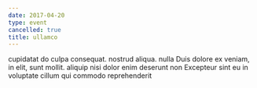 ```yaml
---
date: 2017-04-20
type: event
cancelled: true
title: ullamco
---
```

cupidatat do culpa consequat. nostrud aliqua. nulla Duis dolore ex veniam, in elit, sunt mollit. aliquip nisi dolor enim deserunt non Excepteur sint eu in voluptate cillum qui commodo reprehenderit